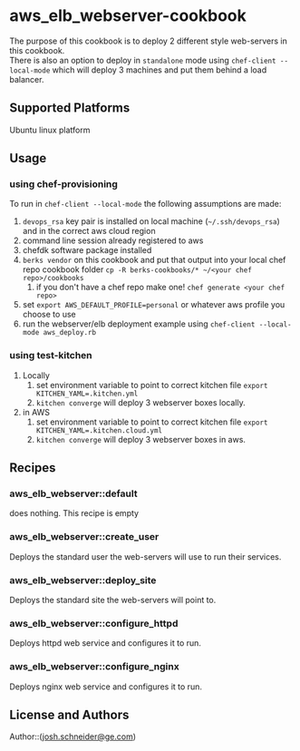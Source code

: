 # aws_elb_webserver-cookbook

The purpose of this cookbook is to deploy 2 different style web-servers in this cookbook.  
There is also an option to deploy in `standalone` mode using `chef-client --local-mode` which will deploy 3 machines and put them behind a load balancer.
## Supported Platforms

Ubuntu linux platform

## Usage
### using chef-provisioning
To run in `chef-client --local-mode` the following assumptions are made:
  1. `devops_rsa` key pair is installed on local machine (`~/.ssh/devops_rsa`) and in the correct aws cloud region
  1. command line session already registered to aws
  1. chefdk software package installed
  1. `berks vendor` on this cookbook and put that output into your local chef repo cookbook folder  `cp -R berks-cookbooks/* ~/<your chef repo>/cookbooks`
     1. if you don't have a chef repo make one!  `chef generate <your chef repo>`
  1. set `export AWS_DEFAULT_PROFILE=personal` or whatever aws profile you choose to use
  1. run the webserver/elb deployment example using `chef-client --local-mode aws_deploy.rb`
### using test-kitchen
   1. Locally
      1. set environment variable to point to correct kitchen file `export KITCHEN_YAML=.kitchen.yml`
      1. `kitchen converge` will deploy 3 webserver boxes locally.
   1. in AWS
      1. set environment variable to point to correct kitchen file `export KITCHEN_YAML=.kitchen.cloud.yml`
      1. `kitchen converge` will deploy 3 webserver boxes in aws.

## Recipes
### aws_elb_webserver::default
does nothing.  This recipe is empty
### aws_elb_webserver::create_user
Deploys the standard user the web-servers will use to run their services.
### aws_elb_webserver::deploy_site
Deploys the standard site the web-servers will point to.
### aws_elb_webserver::configure_httpd
Deploys httpd web service and configures it to run.
### aws_elb_webserver::configure_nginx
Deploys nginx web service and configures it to run.

## License and Authors

Author::(<josh.schneider@ge.com>)
